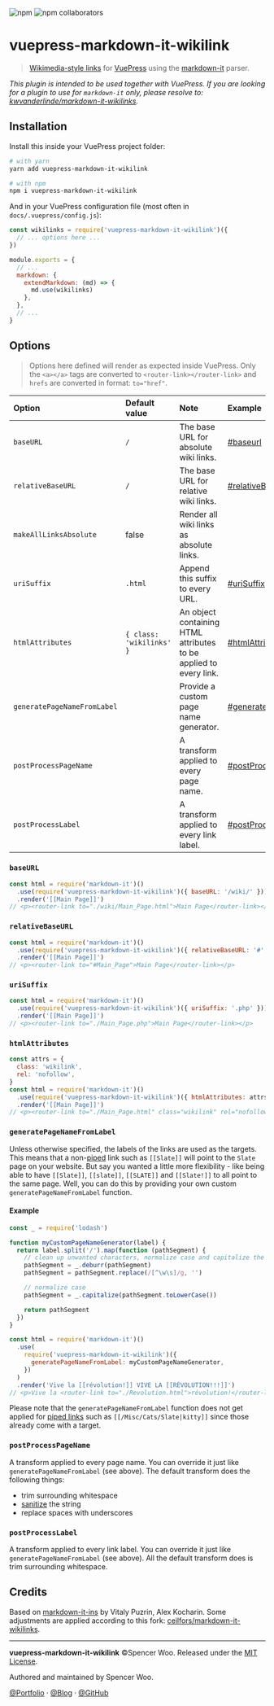 ![npm](https://img.shields.io/npm/v/vuepress-markdown-it-wikilink?color=cb3837&logo=npm)
![npm collaborators](https://img.shields.io/npm/collaborators/vuepress-markdown-it-wikilink?color=cb3837&logo=npm)

# vuepress-markdown-it-wikilink

> [Wikimedia-style links](https://www.mediawiki.org/wiki/Help:Links#Internal_links) for [VuePress](https://vuepress.vuejs.org/) using the [markdown-it](https://github.com/markdown-it/markdown-it) parser.

_This plugin is intended to be used together with VuePress. If you are looking for a plugin to use for `markdown-it` only, please resolve to: [kwvanderlinde/markdown-it-wikilinks](https://github.com/kwvanderlinde/markdown-it-wikilinks)._

## Installation

Install this inside your VuePress project folder:

```bash
# with yarn
yarn add vuepress-markdown-it-wikilink

# with npm
npm i vuepress-markdown-it-wikilink
```

And in your VuePress configuration file (most often in `docs/.vuepress/config.js`):

```js
const wikilinks = require('vuepress-markdown-it-wikilink')({
  // ... options here ...
})

module.exports = {
  // ...
  markdown: {
    extendMarkdown: (md) => {
      md.use(wikilinks)
    },
  },
  // ...
}
```

## Options

> Options here defined will render as expected inside VuePress. Only the `<a></a>` tags are converted to `<router-link></router-link>` and `hrefs` are converted in format: `to="href"`.

| Option                      | Default value            | Note                                                              | Example                                                  |
| :-------------------------- | :----------------------- | :---------------------------------------------------------------- | :------------------------------------------------------- |
| `baseURL`                   | `/`                      | The base URL for absolute wiki links.                             | [#baseurl](#baseurl)                                     |
| `relativeBaseURL`           | `/`                      | The base URL for relative wiki links.                             | [#relativeBaseURL](#relativebaseurl)                     |
| `makeAllLinksAbsolute`      | false                    | Render all wiki links as absolute links.                          |                                                          |
| `uriSuffix`                 | `.html`                  | Append this suffix to every URL.                                  | [#uriSuffix](#urisuffix)                                 |
| `htmlAttributes`            | `{ class: 'wikilinks' }` | An object containing HTML attributes to be applied to every link. | [#htmlAttributes](#htmlattributes)                       |
| `generatePageNameFromLabel` |                          | Provide a custom page name generator.                             | [#generatePageNameFromLabel](#generatepagenamefromlabel) |
| `postProcessPageName`       |                          | A transform applied to every page name.                           | [#postProcessPageName](#postprocesspagename)             |
| `postProcessLabel`          |                          | A transform applied to every link label.                          | [#postProcessLabel](#postprocesslabel)                   |


### `baseURL`

```js
const html = require('markdown-it')()
  .use(require('vuepress-markdown-it-wikilink')({ baseURL: '/wiki/' }))
  .render('[[Main Page]]')
// <p><router-link to="./wiki/Main_Page.html">Main Page</router-link></p>
```

### `relativeBaseURL`

```js
const html = require('markdown-it')()
  .use(require('vuepress-markdown-it-wikilink')({ relativeBaseURL: '#', suffix: '' }))
  .render('[[Main Page]]')
// <p><router-link to="#Main_Page">Main Page</router-link></p>
```

### `uriSuffix`

```js
const html = require('markdown-it')()
  .use(require('vuepress-markdown-it-wikilink')({ uriSuffix: '.php' }))
  .render('[[Main Page]]')
// <p><router-link to="./Main_Page.php">Main Page</router-link></p>
```

### `htmlAttributes`

```js
const attrs = {
  class: 'wikilink',
  rel: 'nofollow',
}
const html = require('markdown-it')()
  .use(require('vuepress-markdown-it-wikilink')({ htmlAttributes: attrs }))
  .render('[[Main Page]]')
// <p><router-link to="./Main_Page.html" class="wikilink" rel="nofollow">Main Page</router-link></p>
```

### `generatePageNameFromLabel`

Unless otherwise specified, the labels of the links are used as the targets. This means that a non-[piped](https://meta.wikimedia.org/wiki/Help:Piped_link) link such as `[[Slate]]` will point to the `Slate` page on your website. But say you wanted a little more flexibility - like being able to have `[[Slate]]`, `[[slate]]`, `[[SLATE]]` and `[[Slate!]]` to all point to the same page. Well, you can do this by providing your own custom `generatePageNameFromLabel` function.

#### Example

```js
const _ = require('lodash')

function myCustomPageNameGenerator(label) {
  return label.split('/').map(function (pathSegment) {
    // clean up unwanted characters, normalize case and capitalize the first letter
    pathSegment = _.deburr(pathSegment)
    pathSegment = pathSegment.replace(/[^\w\s]/g, '')

    // normalize case
    pathSegment = _.capitalize(pathSegment.toLowerCase())

    return pathSegment
  })
}

const html = require('markdown-it')()
  .use(
    require('vuepress-markdown-it-wikilink')({
      generatePageNameFromLabel: myCustomPageNameGenerator,
    })
  )
  .render('Vive la [[révolution!]] VIVE LA [[RÉVOLUTION!!!]]')
// <p>Vive la <router-link to="./Revolution.html">révolution!</router-link> VIVE LA <router-link to="./Revolution.html">RÉVOLUTION!!!</router-link></p>
```

Please note that the `generatePageNameFromLabel` function does not get applied for [piped links](https://meta.wikimedia.org/wiki/Help:Piped_link) such as `[[/Misc/Cats/Slate|kitty]]` since those already come with a target.

### `postProcessPageName`

A transform applied to every page name. You can override it just like `generatePageNameFromLabel` (see above). The default transform does the following things:

- trim surrounding whitespace
- [sanitize](https://github.com/parshap/node-sanitize-filename) the string
- replace spaces with underscores

### `postProcessLabel`

A transform applied to every link label. You can override it just like `generatePageNameFromLabel` (see above). All the default transform does is trim surrounding whitespace.

## Credits

Based on [markdown-it-ins](https://github.com/markdown-it/markdown-it-ins) by Vitaly Puzrin, Alex Kocharin. Some adjustments are applied according to this fork: [ceilfors/markdown-it-wikilinks](https://github.com/ceilfors/markdown-it-wikilinks).

---

**vuepress-markdown-it-wikilink** ©Spencer Woo. Released under the [MIT License](./LICENSE).

Authored and maintained by Spencer Woo.

[@Portfolio](https://spencerwoo.com/) · [@Blog](https://blog.spencerwoo.com/) · [@GitHub](https://github.com/spencerwooo)
